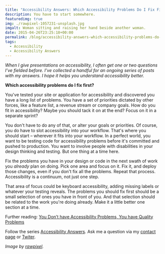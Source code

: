 ```yaml
---
title: "Accessibility Answers: Which Accessibility Problems Do I Fix First?"
description: You have to start somewhere.
featuredimg: true
img: ./rawpixel-1057231-unsplash.jpg
imgalt: Woman sitting and raising her hand beside another woman.
date: 2015-04-26T23:25:18+00:00
permalink: /blog/accessibility-answers-which-accessibility-problems-do-i-fix-first/
tags:
  - Accessibility
  - Accessibility Answers
---
```


_When I give presentations on accessibility, I often get one or two questions I’ve fielded before. I’ve collected a handful for an ongoing series of posts with my answers. I hope it helps you understand accessibility better._

**Which accessibility problems do I fix first?**

You've tested your site or application for accessibility and discovered you have a long list of problems. You have a set of priorities dictated by other forces, like a feature list, a revenue stream or company goals. How do you fit in accessibility? Maybe you should tack it on at the end? Focus on it in a separate sprint?

You don't have to do any of that, or alter your goals or priorities. Of course, you do have to slot accessibility into your workflow. That's where you should start – wherever it fits into your workflow. In a perfect world, you want to be testing code for accessibility problems before it's committed and pushed to production. You want to involve people with disabilities in your design thinking and testing. But one thing at a time here.

Fix the problems you have in your design or code in the next swath of work you _already_ plan on doing. Pick one area and focus on it. Fix it, and deploy those changes, even if you don't fix all the problems. Repeat that process. Accessibility is a continuum, not just one step.

That area of focus could be keyboard accessibility, adding missing labels or whatever your testing reveals. The problems you should fix first should be a small selection of ones you have in front of you. And that selection should be related to the work you're doing already. Make it a little better one section at a time.

Further reading: [You Don’t have Accessibility Problems, You have Quality Problems](http://www.karlgroves.com/2015/01/01/you-dont-have-accessibility-problems-you-have-quality-problems/)

Follow the series [Accessibility Answers](http://davidakennedy.com/tags/accessibility-answers/). Ask me a question via my [contact page](/contact/) or [Twiter](https://twitter.com/DavidAKennedy).

_Image by [rawpixel](https://unsplash.com/photos/Gx_o9dbqf34t)._
